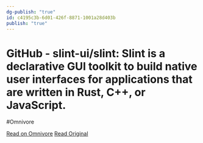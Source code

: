 ```yaml
---
dg-publish: "true"
id: c4195c3b-6d01-426f-8871-1001a28d403b
publish: "true"
---
```


# GitHub - slint-ui/slint: Slint is a declarative GUI toolkit to build native user interfaces for applications that are written in Rust, C++, or JavaScript.
#Omnivore

[Read on Omnivore](https://omnivore.app/me/git-hub-slint-ui-slint-slint-is-a-declarative-gui-toolkit-to-bui-18953a5ab52)
[Read Original](https://github.com/slint-ui/slint)